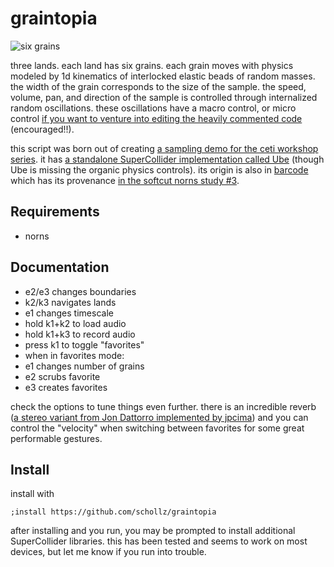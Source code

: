 # graintopia

![six grains](https://repository-images.githubusercontent.com/638070059/b32be6c4-aa7e-43ad-aeed-ed96aa0daa22)

three lands. each land has six grains. each grain moves with physics modeled by 1d kinematics of interlocked elastic beads of random masses. the width of the grain corresponds to the size of the sample. the speed, volume, pan, and direction of the sample is controlled through internalized random oscillations. these oscillations have a macro control, or micro control [if you want to venture into editing the heavily commented code](https://github.com/schollz/graintopia/blob/main/lib/Engine_Graintopia.sc#L66-L78) (encouraged!!).

this script was born out of creating [a sampling demo for the ceti workshop series](https://github.com/schollz/workshops/blob/main/2023-03-ceti-supercollider/lush-sound-baths/workshop.scd#L468-L586). it has [a standalone SuperCollider implementation called Ube](https://schollz.com/tinker/ube/) (though Ube is missing the organic physics controls). its origin is also in [barcode](https://llllllll.co/t/barcode/35297) which has its provenance [in the softcut norns study #3](https://monome.org/docs/norns/softcut/#3-cut-and-poll).

## Requirements

- norns

## Documentation

- e2/e3 changes boundaries
- k2/k3 navigates lands
- e1 changes timescale
- hold k1+k2 to load audio
- hold k1+k3 to record audio
- press k1 to toggle "favorites"
- when in favorites mode: 
-   e1 changes number of grains
-   e2 scrubs favorite
-   e3 creates favorites

check the options to tune things even further. there is an incredible reverb ([a stereo variant from Jon Dattorro implemented by jpcima](https://github.com/jpcima/fverb)) and you can control the "velocity" when switching between favorites for some great performable gestures. 



## Install

install with

```
;install https://github.com/schollz/graintopia
```

after installing and you run, you may be prompted to install additional SuperCollider libraries. 
this has been tested and seems to work on most devices, but let me know if you run into trouble.
